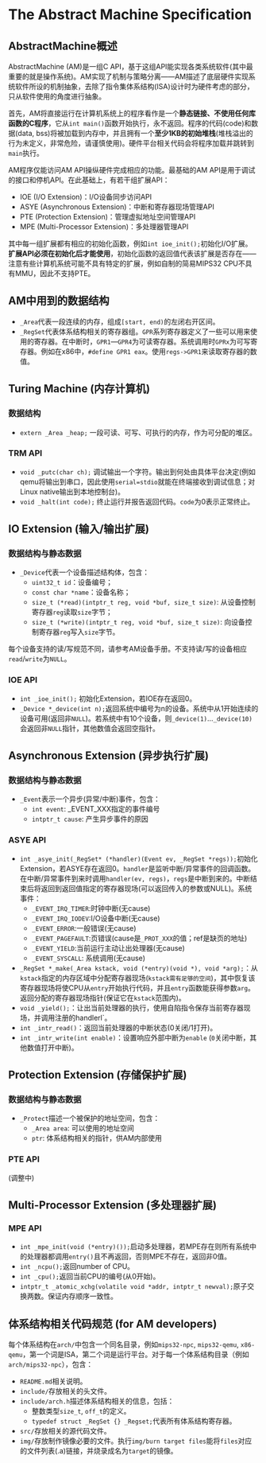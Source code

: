 # The Abstract Machine Specification

## AbstractMachine概述

AbstractMachine (AM)是一组C API，基于这组API能实现各类系统软件(其中最重要的就是操作系统)。AM实现了机制与策略分离——AM描述了底层硬件实现系统软件所设的机制抽象，去除了指令集体系结构(ISA)设计时为硬件考虑的部分，只从软件使用的角度进行抽象。

首先，AM将直接运行在计算机系统上的程序看作是一个**静态链接、不使用任何库函数的C程序**，它从`int main()`函数开始执行，永不返回。程序的代码(code)和数据(data, bss)将被加载到内存中，并且拥有一个**至少1KB的初始堆栈**(堆栈溢出的行为未定义，非常危险，请谨慎使用)。硬件平台相关代码会将程序加载并跳转到`main`执行。

AM程序仅能访问AM API操纵硬件完成相应的功能。最基础的AM API是用于调试的接口和停机API。在此基础上，有若干组扩展API：

* IOE (I/O Extension)：I/O设备同步访问API
* ASYE (Asynchronous Extension)：中断和寄存器现场管理API
* PTE (Protection Extension)：管理虚拟地址空间管理API
* MPE (Multi-Processor Extension)：多处理器管理API

其中每一组扩展都有相应的初始化函数，例如`int ioe_init();`初始化I/O扩展。**扩展API必须在初始化后才能使用**，初始化函数的返回值代表该扩展是否存在——注意有些计算机系统可能不具有特定的扩展，例如自制的简易MIPS32 CPU不具有MMU，因此不支持PTE。

## AM中用到的数据结构

* `_Area`代表一段连续的内存，组成`[start, end)`的左闭右开区间。
* `_RegSet`代表体系结构相关的寄存器组。`GPR`系列寄存器定义了一些可以用来使用的寄存器。在中断时，`GPR1`—`GPR4`为可读寄存器。系统调用时`GPRx`为可写寄存器。例如在x86中，`#define GPR1 eax`。使用`regs->GPR1`来读取寄存器的数值。

## Turing Machine (内存计算机)

### 数据结构

* `extern _Area _heap;` 一段可读、可写、可执行的内存，作为可分配的堆区。

### TRM API

* `void _putc(char ch);` 调试输出一个字符。输出到何处由具体平台决定(例如qemu将输出到串口，因此使用`serial=stdio`就能在终端接收到调试信息；对Linux native输出到本地控制台)。
* `void _halt(int code);` 终止运行并报告返回代码。`code`为0表示正常终止。

## IO Extension (输入/输出扩展)

### 数据结构与静态数据

* `_Device`代表一个设备描述结构体，包含：
  * `uint32_t id`：设备编号；
  * `const char *name`：设备名称；
  * `size_t (*read)(intptr_t reg, void *buf, size_t size)`: 从设备控制寄存器`reg`读取`size`字节；
  * `size_t (*write)(intptr_t reg, void *buf, size_t size)`: 向设备控制寄存器`reg`写入`size`字节。

每个设备支持的读/写规范不同，请参考AM设备手册。不支持读/写的设备相应`read`/`write`为`NULL`。

### IOE API

* `int _ioe_init();` 初始化Extension，若IOE存在返回0。
* `_Device *_device(int n);`返回系统中编号为n的设备。系统中从1开始连续的设备可用(返回非`NULL`)。若系统中有10个设备，则`_device(1)`…`_device(10)`会返回非`NULL`指针，其他数值会返回空指针。

## Asynchronous Extension (异步执行扩展)

### 数据结构与静态数据

* `_Event`表示一个异步(异常/中断)事件，包含：
  * `int event`: _EVENT_XXX指定的事件编号
  * `intptr_t cause`: 产生异步事件的原因

### ASYE API

* `int _asye_init(_RegSet* (*handler)(Event ev, _RegSet *regs));`初始化Extension，若ASYE存在返回0。`handler`是监听中断/异常事件的回调函数。在中断/异常事件到来时调用`handler(ev, regs)`，`regs`是中断到来的。中断结束后将返回到返回值指定的寄存器现场(可以返回传入的参数或NULL)。系统事件：
  * `_EVENT_IRQ_TIMER`:时钟中断(无cause)
  * `_EVENT_IRQ_IODEV`:I/O设备中断(无cause)
  * `_EVENT_ERROR`:一般错误(无cause)
  * `_EVENT_PAGEFAULT`:页错误(cause是`_PROT_XXX`的值；ref是缺页的地址)
  * `_EVENT_YIELD`:当前运行主动让出处理器(无cause)
  * `_EVENT_SYSCALL`: 系统调用(无cause)
* `_RegSet *_make(_Area kstack, void (*entry)(void *), void *arg);`：从`kstack`指定的内存区域中分配寄存器现场(`kstack需有足够的空间`)，其中恢复该寄存器现场将使CPU从`entry`开始执行代码，并且`entry`函数能获得参数`arg`。返回分配的寄存器现场指针(保证它在`kstack`范围内)。
* `void _yield();`：让出当前处理器的执行，使用自陷指令保存当前寄存器现场，并调用注册的handlerl`。
* `int _intr_read()`：返回当前处理器的中断状态(0关闭/1打开)。
* `int _intr_write(int enable)`：设置响应外部中断为`enable` (`0`关闭中断，其他数值打开中断)。

## Protection Extension (存储保护扩展)

### 数据结构与静态数据

* `_Protect`描述一个被保护的地址空间，包含：
  * `_Area area`: 可以使用的地址空间
  * `ptr`: 体系结构相关的指针，供AM内部使用

### PTE API

(调整中)

## Multi-Processor Extension (多处理器扩展)

### MPE API

* `int _mpe_init(void (*entry)());`启动多处理器，若MPE存在则所有系统中的处理器都调用`entry()`且不再返回，否则MPE不存在，返回非0值。
* `int _ncpu();`返回number of CPU。
* `int _cpu();`返回当前CPU的编号(从0开始)。
* `intptr_t _atomic_xchg(volatile void *addr, intptr_t newval);`原子交换两数。保证内存顺序一致性。

## 体系结构相关代码规范 (for AM developers)

每个体系结构在`arch/`中包含一个同名目录，例如`mips32-npc`, `mips32-qemu`, `x86-qemu`，第一个词是ISA，第二个词是运行平台。对于每一个体系结构目录（例如`arch/mips32-npc`），包含：

* `README.md`相关说明。
* `include/`存放相关的头文件。
* `include/arch.h`描述体系结构相关的信息，包括：
  * 整数类型`size_t`, `off_t`的定义。
  * `typedef struct _RegSet {} _Regset;`代表所有体系结构寄存器。
* `src/`存放相关的源代码文件。
* `img/`存放制作镜像必要的文件。执行`img/burn target files`能将`files`对应的文件列表(.a)链接，并烧录成名为`target`的镜像。